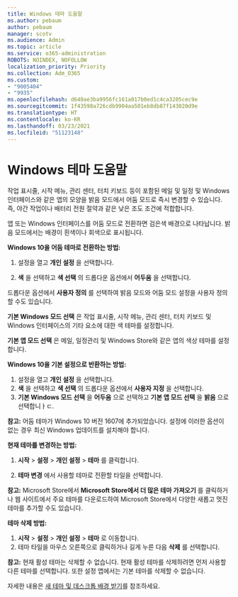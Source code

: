```yaml
---
title: Windows 테마 도움말
ms.author: pebaum
author: pebaum
manager: scotv
ms.audience: Admin
ms.topic: article
ms.service: o365-administration
ROBOTS: NOINDEX, NOFOLLOW
localization_priority: Priority
ms.collection: Adm_O365
ms.custom:
- "9005404"
- "9935"
ms.openlocfilehash: d640ae3ba9956fc161a017b0ed1c4ca3205cec9e
ms.sourcegitcommit: 1f43598a726cdb9904aa501eb8db87f143020d9e
ms.translationtype: HT
ms.contentlocale: ko-KR
ms.lasthandoff: 03/23/2021
ms.locfileid: "51123148"
---
```

# <a name="help-with-windows-themes"></a>Windows 테마 도움말

작업 표시줄, 시작 메뉴, 관리 센터, 터치 키보드 등이 포함된 메일 및 일정 및 Windows 인터페이스와 같은 앱의 모양을 밝음 모드에서 어둠 모드로 즉시 변경할 수 있습니다. 즉, 야간 작업이나 배터리 전원 절약과 같은 낮은 조도 조건에 적합합니다.  

앱 또는 Windows 인터페이스를 어둠 모드로 전환하면 검은색 배경으로 나타납니다. 밝음 모드에서는 배경이 흰색이나 회색으로 표시됩니다.
 
**Windows 10을 어둠 테마로 전환하는 방법:**

1. 설정을 열고 **개인 설정** 을 선택합니다.
  
1. **색** 을 선택하고 **색 선택** 의 드롭다운 옵션에서 **어두움** 을 선택합니다.

드롭다운 옵션에서 **사용자 정의** 를 선택하여 밝음 모드와 어둠 모드 설정을 사용자 정의할 수도 있습니다.

**기본 Windows 모드 선택** 은 작업 표시줄, 시작 메뉴, 관리 센터, 터치 키보드 및 Windows 인터페이스의 기타 요소에 대한 색 테마를 설정합니다.  

**기본 앱 모드 선택** 은 메일, 일정관리 및 Windows Store와 같은 앱의 색상 테마를 설정합니다.
 
**Windows 10을 기본 설정으로 반환하는 방법:**

1. 설정을 열고 **개인 설정** 을 선택합니다.  
1. **색** 을 선택하고 **색 선택** 의 드롭다운 옵션에서 **사용자 지정** 을 선택합니다.  
1. **기본 Windows 모드 선택** 을 **어두움** 으로 선택하고 **기본 앱 모드 선택** 을 **밝음** 으로 선택합니ㅏㄷ.

**참고:** 어둠 테마가 Windows 10 버전 1607에 추가되었습니다. 설정에 이러한 옵션이 없는 경우 최신 Windows 업데이트를 설치해야 합니다.

**현재 테마를 변경하는 방법:**

1. **시작** > **설정** > **개인 설정** > **테마** 를 클릭합니다.  

1. **테마 변경** 에서 사용할 테마로 전환할 타일을 선택합니다. 

**참고:** Microsoft Store에서 **Microsoft Store에서 더 많은 테마 가져오기** 를 클릭하거나 웹 사이트에서 주요 테마를 다운로드하여 Microsoft Store에서 다양한 새롭고 멋진 테마를 추가할 수도 있습니다.

**테마 삭제 방법:**

1. **시작** > **설정** > **개인 설정** > **테마** 로 이동합니다. 
1. 테마 타일을 마우스 오른쪽으로 클릭하거나 길게 누른 다음 **삭제** 를 선택합니다. 

**참고:** 현재 활성 테마는 삭제할 수 없습니다. 현재 활성 테마를 삭제하려면 먼저 사용할 다른 테마를 선택합니다. 또한 설정 앱에서는 기본 테마를 삭제할 수 없습니다.

자세한 내용은 [새 테마 및 데스크톱 배경 받기](https://support.microsoft.com/windows/get-new-themes-and-desktop-backgrounds-09e3e0a6-02e3-5ecd-22a1-5d048e3cb0d3)를 참조하세요.
